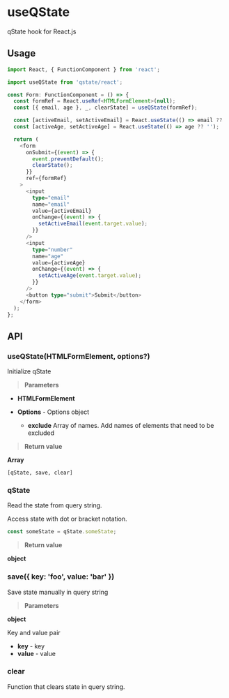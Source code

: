 # useQState

qState hook for React.js

## Usage

```ts
import React, { FunctionComponent } from 'react';

import useQState from 'qstate/react';

const Form: FunctionComponent = () => {
  const formRef = React.useRef<HTMLFormElement>(null);
  const [{ email, age }, _, clearState] = useQState(formRef);

  const [activeEmail, setActiveEmail] = React.useState(() => email ?? '');
  const [activeAge, setActiveAge] = React.useState(() => age ?? '');

  return (
    <form
      onSubmit={(event) => {
        event.preventDefault();
        clearState();
      }}
      ref={formRef}
    >
      <input
        type="email"
        name="email"
        value={activeEmail}
        onChange={(event) => {
          setActiveEmail(event.target.value);
        }}
      />
      <input
        type="number"
        name="age"
        value={activeAge}
        onChange={(event) => {
          setActiveAge(event.target.value);
        }}
      />
      <button type="submit">Submit</button>
    </form>
  );
};
```

## API

### useQState(HTMLFormElement, options?)

Initialize qState

> **Parameters**

- **HTMLFormElement**

- **Options** - Options object

  - **exclude** Array of names. Add names of elements that need to be excluded

> **Return value**

**Array**

`[qState, save, clear]`

### qState

Read the state from query string.

Access state with dot or bracket notation.

```ts
const someState = qState.someState;
```

> **Return value**

**object**

### save({ key: 'foo', value: 'bar' })

Save state manually in query string

> **Parameters**

**object**

Key and value pair

- **key** - key
- **value** - value

### clear

Function that clears state in query string.
